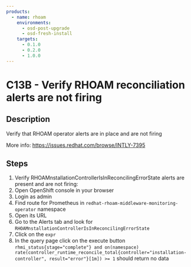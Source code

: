 ```yaml
---
products:
  - name: rhoam
    environments:
      - osd-post-upgrade
      - osd-fresh-install
    targets:
      - 0.1.0
      - 0.2.0
      - 1.0.0
---
```


# C13B - Verify RHOAM reconciliation alerts are not firing

## Description

Verify that RHOAM operator alerts are in place and are not firing

More info: <https://issues.redhat.com/browse/INTLY-7395>

## Steps

1. Verify RHOAMnstallationControllerIsInReconcilingErrorState alerts are present and are not firing:
2. Open OpenShift console in your browser
3. Login as admin
4. Find route for Prometheus in `redhat-rhoam-middleware-monitoring-operator` namespace
5. Open its URL
6. Go to the Alerts tab and look for `RHOAMnstallationControllerIsInReconcilingErrorState`
7. Click on the `expr`
8. In the query page click on the execute button `rhmi_status{stage="complete"} and on(namespace) rate(controller_runtime_reconcile_total{controller="installation-controller", result="error"}[1m]) >= 1` should return no data
